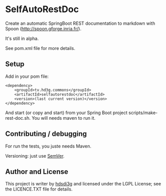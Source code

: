 # SelfAutoRestDoc

Create an automatic SpringBoot REST documentation to markdown with Spoon (http://spoon.gforge.inria.fr/).

It's still in alpha.

See pom.xml file for more details.

## Setup

Add in your pom file:

```
<dependency>
    <groupId>tv.hd3g.commons</groupId>
    <artifactId>selfautorestdoc</artifactId>
    <version>(last current version)</version>
</dependency>
```

And start (or copy and start) from your Spring Boot project scripts/make-rest-doc.sh. You will needs maven to run it.

## Contributing / debugging

For run the tests, you juste needs Maven.

Versioning: just use [SemVer](https://semver.org/).

## Author and License

This project is writer by [hdsdi3g](https://github.com/hdsdi3g) and licensed under the LGPL License; see the LICENCE.TXT file for details.

